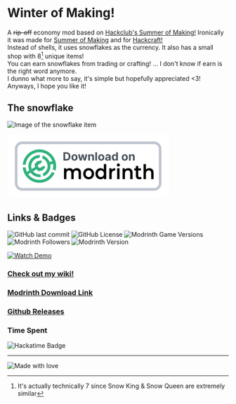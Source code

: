 # Winter of Making!

A ~~rip-off~~ economy mod based on [Hackclub's Summer of Making!](https://summer.hackclub.com) Ironically it was made
for [Summer of Making](https://summer.hackclub.com) and for [Hackcraft!](https://hackcraft.hackclub.com)  
Instead of shells, it uses snowflakes as the currency. It also has a small shop with 8[^1] unique items!  
You can earn snowflakes from trading or crafting! ... I don't know if earn is the right word anymore.  
I dunno what more to say, it's simple but hopefully appreciated <3!  
Anyways, I hope you like it!

## The snowflake

![Image of the snowflake item](https://github.com/user-attachments/assets/21a4e7f5-192c-47a6-8b80-68c69599c265)

<a style="cursor: pointer;" href="https://modrinth.com/mod/winter-of-making">
  <picture>
    <source srcset="https://raw.githubusercontent.com/gabrielvicenteYT/modrinth-icons/main/Branding/Badge/badge-dark.svg" media="(prefers-color-scheme: dark)">
    <img src="https://raw.githubusercontent.com/gabrielvicenteYT/modrinth-icons/main/Branding/Badge/badge-light.svg" alt="Modrinth Download Badge">
  </picture>
</a>

## Links & Badges

![GitHub last commit](https://img.shields.io/github/last-commit/spacexplorer11/winter-of-making-minecraft-mod?color=blue)    ![GitHub License](https://img.shields.io/github/license/spacexplorer11/winter-of-making-minecraft-mod?color=darkgreen)  ![Modrinth Game Versions](https://img.shields.io/modrinth/game-versions/KwPnMRIq?color=green)  ![Modrinth Followers](https://img.shields.io/modrinth/followers/KwPnMRIq)  ![Modrinth Version](https://img.shields.io/modrinth/v/KwPnMRIq?color=orange)

[![Watch Demo](https://img.shields.io/badge/Watch-Demo-red?logo=youtube)](https://youtu.be/tMs_liePSew)

### [Check out my wiki!](https://github.com/Spacexplorer11/winter-of-making-minecraft-mod/wiki)

### [Modrinth Download Link](https://modrinth.com/project/winter-of-making)

### [Github Releases](https://github.com/spacexplorer11/meow_meals/releases/latest)

### Time Spent

![Hackatime Badge](https://hackatime-badge.hackclub.com/U08D22QNUVD/winter-of-making)

---

![Made with love](https://img.shields.io/badge/Made_with-❤️-red)  
[^1]: It's actually technically 7 since Snow King & Snow Queen are extremely similar